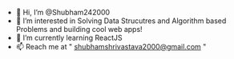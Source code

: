 - 👋 Hi, I’m @Shubham242000
- 👀 I’m interested in Solving Data Strucutres and Algorithm based Problems and building cool web apps!
- 🌱 I’m currently learning ReactJS 
- 📫 Reach me at " shubhamshrivastava2000@gmail.com "

<!---
Shubham242000/Shubham242000 is a ✨ special ✨ repository because its `README.md` (this file) appears on your GitHub profile.
You can click the Preview link to take a look at your changes.
--->
